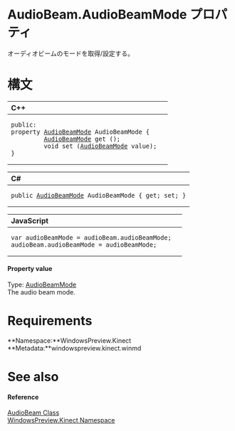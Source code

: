 AudioBeam.AudioBeamMode プロパティ  
================================  

オーディオビームのモードを取得/設定する。<span id="syntaxSection"></span>

構文
======  

<table>
<colgroup>
<col width="100%" />
</colgroup>
<thead>
<tr class="header">
<th align="left">C++</th>
</tr>
</thead>
<tbody>
<tr class="odd">
<td align="left"><pre><code>public:  
property <a href="../../AudioBeamMode_Enumeration.md">AudioBeamMode</a> AudioBeamMode {  
         <a href="../../AudioBeamMode_Enumeration.md">AudioBeamMode</a> get ();  
         void set (<a href="../../AudioBeamMode_Enumeration.md">AudioBeamMode</a> value);  
}</code></pre></td>
</tr>
</tbody>
</table>

<table>
<colgroup>
<col width="100%" />
</colgroup>
<thead>
<tr class="header">
<th align="left">C#</th>
</tr>
</thead>
<tbody>
<tr class="odd">
<td align="left"><pre><code>public <a href="../../AudioBeamMode_Enumeration.md">AudioBeamMode</a> AudioBeamMode { get; set; }</code></pre></td>
</tr>
</tbody>
</table>

<table>
<colgroup>
<col width="100%" />
</colgroup>
<thead>
<tr class="header">
<th align="left">JavaScript</th>
</tr>
</thead>
<tbody>
<tr class="odd">
<td align="left"><pre><code>var audioBeamMode = audioBeam.audioBeamMode;  
audioBeam.audioBeamMode = audioBeamMode;</code></pre></td>
</tr>
</tbody>
</table>

<span id="ID4ES"></span>
#### Property value  

Type: [AudioBeamMode](../../AudioBeamMode_Enumeration.md)  
The audio beam mode.  

<span id="requirements"></span>

Requirements  
============  

**Namespace:**WindowsPreview.Kinect  
**Metadata:**windowspreview.kinect.winmd  

<span id="ID4E4"></span>

See also  
========  

<span id="ID4E6"></span>
#### Reference  

[AudioBeam Class](../../AudioBeam_Class.md)  
 [WindowsPreview.Kinect Namespace](../../../Kinect.md)  



<!--Please do not edit the data in the comment block below.-->
<!--
TOCTitle : AudioBeamMode Property
RLTitle : AudioBeam.AudioBeamMode Property
KeywordK : AudioBeamMode property
KeywordK : AudioBeam.AudioBeamMode property
KeywordF : WindowsPreview.Kinect.AudioBeam.AudioBeamMode
KeywordF : AudioBeam.AudioBeamMode
KeywordF : AudioBeamMode
KeywordF : WindowsPreview.Kinect.AudioBeam.AudioBeamMode
KeywordA : P:WindowsPreview.Kinect.AudioBeam.AudioBeamMode
AssetID : P:WindowsPreview.Kinect.AudioBeam.AudioBeamMode
Locale : en-us
CommunityContent : 1
APIType : Managed
APILocation : windowspreview.kinect.winmd
APIName : WindowsPreview.Kinect.AudioBeam.AudioBeamMode
TargetOS : Windows
TopicType : kbSyntax
DevLang : VB
DevLang : CSharp
DevLang : JavaScript
DevLang : C++
DocSet : K4Wv2
ProjType : K4Wv2Proj
Technology : Kinect for Windows
Product : Kinect for Windows SDK v2
productversion : 20
-->
